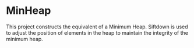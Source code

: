 # MinHeap
This project constructs the equivalent of a Minimum Heap.
Siftdown is used to adjust the position of elements in the heap to maintain the integrity of the minimum heap.
